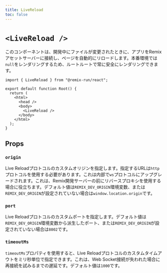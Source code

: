 ```yaml
---
title: LiveReload
toc: false
---
```


# `<LiveReload />`

このコンポーネントは、開発中にファイルが変更されたときに、アプリをRemixアセットサーバーに接続し、ページを自動的にリロードします。本番環境では`null`をレンダリングするため、ルートルートで常に安全にレンダリングできます。

```tsx filename=app/root.tsx lines=[8]
import { LiveReload } from "@remix-run/react";

export default function Root() {
  return (
    <html>
      <head />
      <body>
        <LiveReload />
      </body>
    </html>
  );
}
```

## Props

### `origin`

Live Reloadプロトコルのカスタムオリジンを指定します。指定するURLは`http`プロトコルを使用する必要があります。これは内部で`ws`プロトコルにアップグレードされます。これは、Remix開発サーバーの前にリバースプロキシを使用する場合に役立ちます。デフォルト値は`REMIX_DEV_ORIGIN`環境変数、または`REMIX_DEV_ORIGIN`が設定されていない場合は`window.location.origin`です。

### `port`

Live Reloadプロトコルのカスタムポートを指定します。デフォルト値は`REMIX_DEV_ORIGIN`環境変数から派生したポート、または`REMIX_DEV_ORIGIN`が設定されていない場合は`8002`です。

### `timeoutMs`

`timeoutMs`プロパティを使用すると、Live Reloadプロトコルのカスタムタイムアウトをミリ秒単位で指定できます。これは、Web Socket接続が失われた場合に再接続を試みるまでの遅延です。デフォルト値は`1000`です。

